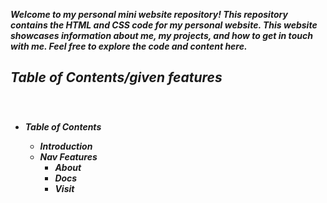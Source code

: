<b><i>Welcome to my personal mini website repository! This repository contains the HTML and CSS code for my personal website. This website showcases information about me, my projects, and how to get in touch with me. Feel free to explore the code and content here.
<i><b>
<br/>
<h2>Table of Contents/given features</h2>
<br/>
<bold>
<ul>
  <li><h3></h3 >Table of Contents</h3></li>
  <ul>
    <li>Introduction</li>
    <li>Nav Features
    <ul>
      <li>About</li>
      <li>Docs</li>
      <li>Visit</li>
    </ul>
  </ul>
</ul>
</bold>
